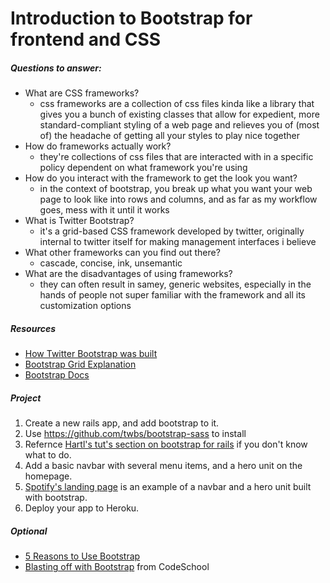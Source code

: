 # Introduction to Bootstrap for frontend and CSS

##### Questions to answer:
- What are CSS frameworks?
  - css frameworks are a collection of css files kinda like a library that gives you a bunch of existing classes that allow for expedient, more standard-compliant styling of a web page and relieves you of (most of) the headache of getting all your styles to play nice together
- How do frameworks actually work?
  - they're collections of css files that are interacted with in a specific policy dependent on what framework you're using
- How do you interact with the framework to get the look you want?
  - in the context of bootstrap, you break up what you want your web page to look like into rows and columns, and as far as my workflow goes, mess with it until it works
- What is Twitter Bootstrap?
  - it's a grid-based CSS framework developed by twitter, originally internal to twitter itself for making management interfaces i believe
- What other frameworks can you find out there?
  - cascade, concise, ink, unsemantic
- What are the disadvantages of using frameworks?
  - they can often result in samey, generic websites, especially in the hands of people not super familiar with the framework and all its customization options
  
##### Resources
- [How Twitter Bootstrap was built](http://alistapart.com/article/building-twitter-bootstrap)
- [Bootstrap Grid Explanation](http://www.helloerik.com/bootstrap-3-grid-introduction)
- [Bootstrap Docs](http://getbootstrap.com/)

##### Project 
1. Create a new rails app, and add bootstrap to it. 
  2. Use https://github.com/twbs/bootstrap-sass to install 
  3. Refernce [Hartl's tut's section on bootstrap for rails](https://www.railstutorial.org/book/filling_in_the_layout#sec-custom_css) if you don't know what to do.
2. Add a basic navbar with several menu items, and a hero unit on the homepage. 
  1. [Spotify's landing page](https://www.spotify.com/us/) is an example of a navbar and a hero unit built with bootstrap.
3. Deploy your app to Heroku.

##### Optional
- [5 Reasons to Use Bootstrap](http://www.zingdesign.com/5-reasons-to-use-twitter-bootstrap/)
- [Blasting off with Bootstrap](https://www.codeschool.com/courses/blasting-off-with-bootstrap) from CodeSchool


